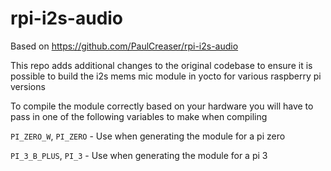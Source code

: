 # rpi-i2s-audio

Based on https://github.com/PaulCreaser/rpi-i2s-audio

This repo adds additional changes to the original codebase to ensure it is possible to build
the i2s mems mic module in yocto for various raspberry pi versions

To compile the module correctly based on your hardware you will have to pass in one of the following variables to make when compiling

`PI_ZERO_W`, `PI_ZERO` - Use when generating the module for a pi zero

`PI_3_B_PLUS`, `PI_3` - Use when generating the module for a pi 3
